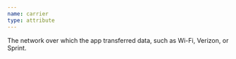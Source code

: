 ```yaml
---
name: carrier
type: attribute
---
```


The network over which the app transferred data, such as Wi-Fi, Verizon, or Sprint.
